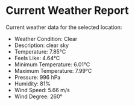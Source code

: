 # Current Weather Report
Current weather data for the selected location:
- Weather Condition: Clear
- Description: clear sky
- Temperature: 7.85°C
- Feels Like: 4.64°C
- Minimum Temperature: 6.01°C
- Maximum Temperature: 7.99°C
- Pressure: 996 hPa
- Humidity: 81%
- Wind Speed: 5.66 m/s
- Wind Degree: 260°
